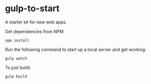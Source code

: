 # gulp-to-start
A starter kit for new web apps.

Get dependencies from NPM
```
npm install
```

Run the following command to start up a local server and get working:
```
gulp watch
```

To just build:
```
gulp build
```
